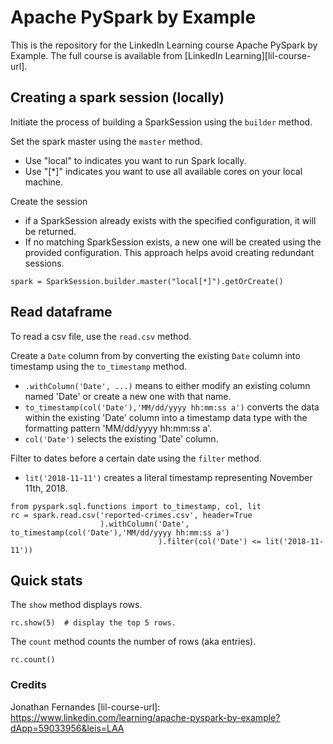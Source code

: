 # Apache PySpark by Example
This is the repository for the LinkedIn Learning course Apache PySpark by Example. The full course is available from [LinkedIn Learning][lil-course-url].

## Creating a spark session (locally)
Initiate the process of building a SparkSession using the `builder` method.

Set the spark master using the `master` method. 
- Use "local" to indicates you want to run Spark locally.
- Use "[*]" indicates you want to use all available cores on your local machine.

Create the session 
- if a SparkSession already exists with the specified configuration, it will be returned.
- If no matching SparkSession exists, a new one will be created using the provided configuration. This approach helps avoid creating redundant sessions.

```
spark = SparkSession.builder.master("local[*]").getOrCreate()
```

## Read dataframe 
To read a csv file, use the `read.csv` method. 

Create a `Date` column from by converting the existing `Date` column into timestamp using the `to_timestamp` method. 
- `.withColumn('Date', ...)` means to either modify an existing column named 'Date' or create a new one with that name.
- `to_timestamp(col('Date'),'MM/dd/yyyy hh:mm:ss a')` converts the data within the existing 'Date' column into a timestamp data type with the formatting pattern 'MM/dd/yyyy hh:mm:ss a'.
- `col('Date')` selects the existing 'Date' column.

Filter to dates before a certain date using the `filter` method. 
- `lit('2018-11-11')` creates a literal timestamp representing November 11th, 2018.


```
from pyspark.sql.functions import to_timestamp, col, lit
rc = spark.read.csv('reported-crimes.csv', header=True
                    ).withColumn('Date', to_timestamp(col('Date'),'MM/dd/yyyy hh:mm:ss a')
                                 ).filter(col('Date') <= lit('2018-11-11'))
```

## Quick stats

The `show` method displays rows. 
```
rc.show(5)  # display the top 5 rows. 
```

The `count` method counts the number of rows (aka entries). 
```
rc.count()
```



### Credits

Jonathan Fernandes [lil-course-url]: https://www.linkedin.com/learning/apache-pyspark-by-example?dApp=59033956&leis=LAA
